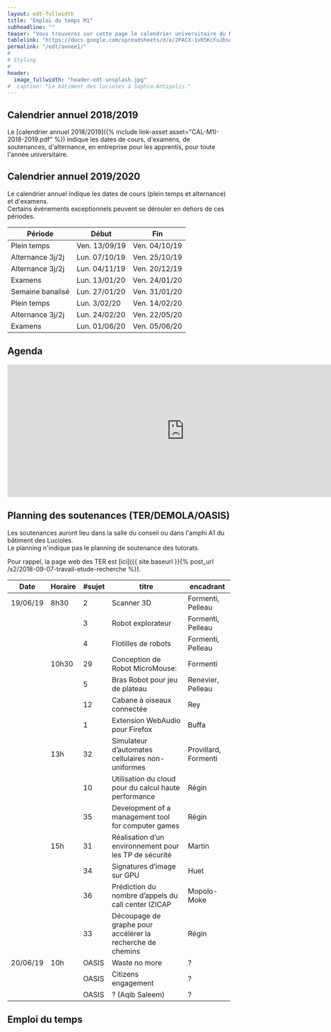 ```yaml
---
layout: edt-fullwidth
title: "Emploi du temps M1"
subheadline: ""
teaser: "Vous trouverez sur cette page le calendrier universitaire du Master 1 Informatique."
tablelink: "https://docs.google.com/spreadsheets/d/e/2PACX-1vR5KcFuJbsdzBo4KOfgOIObTYBGPpcbBdyZdy_nOjnILgtXwmZDjiJHh5bStoB6Ke3lGSPHDAdgmdU4/pubhtml?gid=1523095882&amp;single=true&amp;widget=true&amp;headers=false"
permalink: "/edt/annee1/"
#
# Styling
#
header:
  image_fullwidth: "header-edt-unsplash.jpg"
#  caption: "Le bâtiment des lucioles à Sophia-Antipolis."
---
```


## Calendrier annuel 2018/2019

Le [calendrier annuel 2018/2019]({% include link-asset asset="CAL-M1I-2018-2019.pdf" %}) indique les dates de cours, d'examens, de soutenances, d'alternance, en entreprise pour les apprentis, pour toute l'année universitaire.
## Calendrier annuel 2019/2020


Le calendrier annuel indique les dates de cours (plein temps et alternance) et d'examens.  
Certains événements exceptionnels peuvent se dérouler en dehors de ces périodes.

| Période          | Début         | Fin           |
|------------------|---------------|---------------|
| Plein temps      | Ven. 13/09/19 | Ven. 04/10/19 |
| Alternance 3j/2j | Lun. 07/10/19 | Ven. 25/10/19 |
| Alternance 3j/2j | Lun. 04/11/19 | Ven. 20/12/19 |
| Examens          | Lun. 13/01/20 | Ven. 24/01/20 |
| Semaine banalisé | Lun. 27/01/20 | Ven. 31/01/20 |
| Plein temps      | Lun. 3/02/20  | Ven. 14/02/20 |
| Alternance 3j/2j | Lun. 24/02/20 | Ven. 22/05/20 |
| Examens          | Lun. 01/06/20 | Ven. 05/06/20 |


## Agenda 

<iframe src="https://calendar.google.com/calendar/embed?showTitle=0&amp;showNav=0&amp;showPrint=0&amp;showTabs=0&amp;showCalendars=0&amp;mode=AGENDA&amp;height=300&amp;wkst=2&amp;bgcolor=%23FFFFFF&amp;src=usr7a8q1t1sli8a1g4l6ms29lg%40group.calendar.google.com&amp;color=%2342104A&amp;ctz=Europe%2FParis" style="border-width:0" width="800" height="300" frameborder="0" scrolling="no"></iframe>

## Planning des soutenances (TER/DEMOLA/OASIS)

Les soutenances auront lieu dans la salle du conseil ou dans l'amphi A1 du bâtiment des Lucioles.  
Le planning n'indique pas le planning de soutenance des tutorats.

Pour rappel, la page web des TER est [ici]({{ site.baseurl }}{% post_url /s2/2018-09-07-travail-etude-recherche %}).  



| Date     | Horaire | #sujet | titre                                                      | encadrant            |
|----------|---------|--------|------------------------------------------------------------|----------------------|
| 19/06/19 | 8h30    | 2      | Scanner 3D                                                 | Formenti, Pelleau    |
|          |         | 3      | Robot explorateur                                          | Formenti, Pelleau    |
|          |         | 4      | Flotilles de robots                                        | Formenti, Pelleau    |
|          | 10h30   | 29     | Conception de Robot MicroMouse:                            | Formenti             |
|          |         | 5      | Bras Robot pour jeu de plateau                             | Renevier, Pelleau    |
|          |         | 12     | Cabane à oiseaux connectée                                 | Rey                  |
|          |         | 1      | Extension WebAudio pour Firefox                            | Buffa                |
|          | 13h     | 32     | Simulateur d’automates cellulaires non-uniformes           | Provillard, Formenti |
|          |         | 10     | Utilisation du cloud pour du calcul haute performance      | Régin                |
|          |         | 35     | Development of a management tool for computer games        | Régin                |
|          | 15h     | 31     | Réalisation d’un environnement pour les TP de sécurité     | Martin               |
|          |         | 34     | Signatures d’image sur GPU                                 | Huet                 |
|          |         | 36     | Prédiction du nombre d’appels du call center IZICAP        | Mopolo-Moke          |
|          |         | 33     | Découpage de graphe pour accélérer la recherche de chemins | Régin                |
| 20/06/19 | 10h     | OASIS  | Waste no more                                              | ?                    |
|          |         | OASIS  | Citizens engagement                                        | ?                    |
|          |         | OASIS  | ? (Aqib Saleem)                                            | ?                    |

## Emploi du temps
